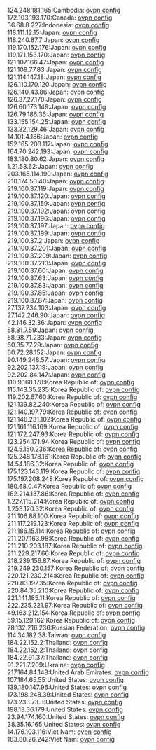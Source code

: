 124.248.181.165:Cambodia: [ovpn config](vpn/124_248_181_165.ovpn)  
172.103.193.170:Canada: [ovpn config](vpn/172_103_193_170.ovpn)  
36.68.8.227:Indonesia: [ovpn config](vpn/36_68_8_227.ovpn)  
118.111.12.15:Japan: [ovpn config](vpn/118_111_12_15.ovpn)  
118.240.87.7:Japan: [ovpn config](vpn/118_240_87_7.ovpn)  
119.170.152.176:Japan: [ovpn config](vpn/119_170_152_176.ovpn)  
119.171.153.170:Japan: [ovpn config](vpn/119_171_153_170.ovpn)  
121.107.166.47:Japan: [ovpn config](vpn/121_107_166_47.ovpn)  
121.109.77.83:Japan: [ovpn config](vpn/121_109_77_83.ovpn)  
121.114.147.18:Japan: [ovpn config](vpn/121_114_147_18.ovpn)  
126.110.170.120:Japan: [ovpn config](vpn/126_110_170_120.ovpn)  
126.140.43.86:Japan: [ovpn config](vpn/126_140_43_86.ovpn)  
126.37.27.170:Japan: [ovpn config](vpn/126_37_27_170.ovpn)  
126.60.173.149:Japan: [ovpn config](vpn/126_60_173_149.ovpn)  
126.79.186.36:Japan: [ovpn config](vpn/126_79_186_36.ovpn)  
133.155.154.25:Japan: [ovpn config](vpn/133_155_154_25.ovpn)  
133.32.129.46:Japan: [ovpn config](vpn/133_32_129_46.ovpn)  
14.101.4.186:Japan: [ovpn config](vpn/14_101_4_186.ovpn)  
152.165.203.117:Japan: [ovpn config](vpn/152_165_203_117.ovpn)  
164.70.242.193:Japan: [ovpn config](vpn/164_70_242_193.ovpn)  
183.180.80.62:Japan: [ovpn config](vpn/183_180_80_62.ovpn)  
1.21.53.62:Japan: [ovpn config](vpn/1_21_53_62.ovpn)  
203.165.114.190:Japan: [ovpn config](vpn/203_165_114_190.ovpn)  
210.174.50.40:Japan: [ovpn config](vpn/210_174_50_40.ovpn)  
219.100.37.119:Japan: [ovpn config](vpn/219_100_37_119.ovpn)  
219.100.37.120:Japan: [ovpn config](vpn/219_100_37_120.ovpn)  
219.100.37.159:Japan: [ovpn config](vpn/219_100_37_159.ovpn)  
219.100.37.192:Japan: [ovpn config](vpn/219_100_37_192.ovpn)  
219.100.37.196:Japan: [ovpn config](vpn/219_100_37_196.ovpn)  
219.100.37.197:Japan: [ovpn config](vpn/219_100_37_197.ovpn)  
219.100.37.199:Japan: [ovpn config](vpn/219_100_37_199.ovpn)  
219.100.37.2:Japan: [ovpn config](vpn/219_100_37_2.ovpn)  
219.100.37.201:Japan: [ovpn config](vpn/219_100_37_201.ovpn)  
219.100.37.209:Japan: [ovpn config](vpn/219_100_37_209.ovpn)  
219.100.37.213:Japan: [ovpn config](vpn/219_100_37_213.ovpn)  
219.100.37.60:Japan: [ovpn config](vpn/219_100_37_60.ovpn)  
219.100.37.63:Japan: [ovpn config](vpn/219_100_37_63.ovpn)  
219.100.37.83:Japan: [ovpn config](vpn/219_100_37_83.ovpn)  
219.100.37.85:Japan: [ovpn config](vpn/219_100_37_85.ovpn)  
219.100.37.87:Japan: [ovpn config](vpn/219_100_37_87.ovpn)  
27.137.234.103:Japan: [ovpn config](vpn/27_137_234_103.ovpn)  
27.142.246.90:Japan: [ovpn config](vpn/27_142_246_90.ovpn)  
42.146.32.36:Japan: [ovpn config](vpn/42_146_32_36.ovpn)  
58.81.7.59:Japan: [ovpn config](vpn/58_81_7_59.ovpn)  
58.98.71.233:Japan: [ovpn config](vpn/58_98_71_233.ovpn)  
60.35.77.29:Japan: [ovpn config](vpn/60_35_77_29.ovpn)  
60.72.28.152:Japan: [ovpn config](vpn/60_72_28_152.ovpn)  
90.149.248.57:Japan: [ovpn config](vpn/90_149_248_57.ovpn)  
92.202.137.19:Japan: [ovpn config](vpn/92_202_137_19.ovpn)  
92.202.84.147:Japan: [ovpn config](vpn/92_202_84_147.ovpn)  
110.9.168.178:Korea Republic of: [ovpn config](vpn/110_9_168_178.ovpn)  
115.143.35.235:Korea Republic of: [ovpn config](vpn/115_143_35_235.ovpn)  
119.202.67.60:Korea Republic of: [ovpn config](vpn/119_202_67_60.ovpn)  
121.139.82.240:Korea Republic of: [ovpn config](vpn/121_139_82_240.ovpn)  
121.140.197.79:Korea Republic of: [ovpn config](vpn/121_140_197_79.ovpn)  
121.146.231.102:Korea Republic of: [ovpn config](vpn/121_146_231_102.ovpn)  
121.161.116.169:Korea Republic of: [ovpn config](vpn/121_161_116_169.ovpn)  
121.172.247.93:Korea Republic of: [ovpn config](vpn/121_172_247_93.ovpn)  
123.254.171.94:Korea Republic of: [ovpn config](vpn/123_254_171_94.ovpn)  
124.5.150.236:Korea Republic of: [ovpn config](vpn/124_5_150_236.ovpn)  
125.248.178.161:Korea Republic of: [ovpn config](vpn/125_248_178_161.ovpn)  
14.54.186.32:Korea Republic of: [ovpn config](vpn/14_54_186_32.ovpn)  
175.123.143.119:Korea Republic of: [ovpn config](vpn/175_123_143_119.ovpn)  
175.197.208.248:Korea Republic of: [ovpn config](vpn/175_197_208_248.ovpn)  
180.68.0.47:Korea Republic of: [ovpn config](vpn/180_68_0_47.ovpn)  
182.214.137.86:Korea Republic of: [ovpn config](vpn/182_214_137_86.ovpn)  
1.227.115.214:Korea Republic of: [ovpn config](vpn/1_227_115_214.ovpn)  
1.253.120.32:Korea Republic of: [ovpn config](vpn/1_253_120_32.ovpn)  
211.106.88.100:Korea Republic of: [ovpn config](vpn/211_106_88_100.ovpn)  
211.117.219.123:Korea Republic of: [ovpn config](vpn/211_117_219_123.ovpn)  
211.186.15.114:Korea Republic of: [ovpn config](vpn/211_186_15_114.ovpn)  
211.207.163.98:Korea Republic of: [ovpn config](vpn/211_207_163_98.ovpn)  
211.210.203.187:Korea Republic of: [ovpn config](vpn/211_210_203_187.ovpn)  
211.229.217.66:Korea Republic of: [ovpn config](vpn/211_229_217_66.ovpn)  
218.239.156.87:Korea Republic of: [ovpn config](vpn/218_239_156_87.ovpn)  
219.249.230.157:Korea Republic of: [ovpn config](vpn/219_249_230_157.ovpn)  
220.121.230.214:Korea Republic of: [ovpn config](vpn/220_121_230_214.ovpn)  
220.83.197.35:Korea Republic of: [ovpn config](vpn/220_83_197_35.ovpn)  
220.84.35.210:Korea Republic of: [ovpn config](vpn/220_84_35_210.ovpn)  
221.141.185.11:Korea Republic of: [ovpn config](vpn/221_141_185_11.ovpn)  
222.235.221.97:Korea Republic of: [ovpn config](vpn/222_235_221_97.ovpn)  
49.163.212.154:Korea Republic of: [ovpn config](vpn/49_163_212_154.ovpn)  
59.15.129.162:Korea Republic of: [ovpn config](vpn/59_15_129_162.ovpn)  
78.132.216.236:Russian Federation: [ovpn config](vpn/78_132_216_236.ovpn)  
114.34.182.38:Taiwan: [ovpn config](vpn/114_34_182_38.ovpn)  
184.22.152.2:Thailand: [ovpn config](vpn/184_22_152_2.ovpn)  
184.22.152.2:Thailand: [ovpn config](vpn/184_22_152_2.ovpn)  
184.22.91.37:Thailand: [ovpn config](vpn/184_22_91_37.ovpn)  
91.221.7.209:Ukraine: [ovpn config](vpn/91_221_7_209.ovpn)  
217.164.84.148:United Arab Emirates: [ovpn config](vpn/217_164_84_148.ovpn)  
107.184.65.55:United States: [ovpn config](vpn/107_184_65_55.ovpn)  
139.180.147.96:United States: [ovpn config](vpn/139_180_147_96.ovpn)  
173.198.248.39:United States: [ovpn config](vpn/173_198_248_39.ovpn)  
173.233.73.3:United States: [ovpn config](vpn/173_233_73_3.ovpn)  
198.13.36.179:United States: [ovpn config](vpn/198_13_36_179.ovpn)  
23.94.174.160:United States: [ovpn config](vpn/23_94_174_160.ovpn)  
38.35.16.165:United States: [ovpn config](vpn/38_35_16_165.ovpn)  
14.176.103.116:Viet Nam: [ovpn config](vpn/14_176_103_116.ovpn)  
183.80.26.242:Viet Nam: [ovpn config](vpn/183_80_26_242.ovpn)  
